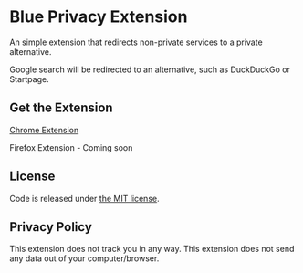 # Blue Privacy Extension

An simple extension that redirects non-private services to a private alternative.

Google search will be redirected to an alternative, such as DuckDuckGo or Startpage.

## Get the Extension

[Chrome Extension](https://chrome.google.com/webstore/detail/blue-privacy-extention/dejffacfngabcgldjbfildemnmnmkfbo)

Firefox Extension - Coming soon

## License

Code is released under [the MIT license](LICENSE).

## Privacy Policy

This extension does not track you in any way. This extension does not send any data out of your computer/browser.
